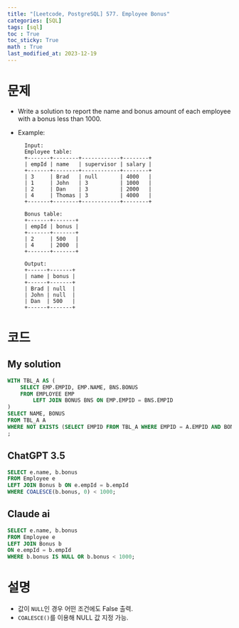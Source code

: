 ```yaml
---
title: "[Leetcode, PostgreSQL] 577. Employee Bonus"
categories: [SQL]
tags: [sql]
toc : True
toc_sticky: True
math : True
last_modified_at: 2023-12-19
---
```


# 문제
- Write a solution to report the name and bonus amount of each employee with a bonus less than 1000.

- Example:

        Input: 
        Employee table:
        +-------+--------+------------+--------+
        | empId | name   | supervisor | salary |
        +-------+--------+------------+--------+
        | 3     | Brad   | null       | 4000   |
        | 1     | John   | 3          | 1000   |
        | 2     | Dan    | 3          | 2000   |
        | 4     | Thomas | 3          | 4000   |
        +-------+--------+------------+--------+

        Bonus table:
        +-------+-------+
        | empId | bonus |
        +-------+-------+
        | 2     | 500   |
        | 4     | 2000  |
        +-------+-------+

        Output: 
        +------+-------+
        | name | bonus |
        +------+-------+
        | Brad | null  |
        | John | null  |
        | Dan  | 500   |
        +------+-------+

# 코드
## My solution

```sql
WITH TBL_A AS (
    SELECT EMP.EMPID, EMP.NAME, BNS.BONUS
    FROM EMPLOYEE EMP
        LEFT JOIN BONUS BNS ON EMP.EMPID = BNS.EMPID
)
SELECT NAME, BONUS
FROM TBL_A A
WHERE NOT EXISTS (SELECT EMPID FROM TBL_A WHERE EMPID = A.EMPID AND BONUS >= 1000)
;
```

## ChatGPT 3.5

```sql
SELECT e.name, b.bonus
FROM Employee e
LEFT JOIN Bonus b ON e.empId = b.empId
WHERE COALESCE(b.bonus, 0) < 1000;
```

## Claude ai

```sql
SELECT e.name, b.bonus 
FROM Employee e 
LEFT JOIN Bonus b 
ON e.empId = b.empId
WHERE b.bonus IS NULL OR b.bonus < 1000;
```

# 설명
- 값이 `NULL`인 경우 어떤 조건에도 False 출력.
- `COALESCE()`를 이용해 NULL 값 지정 가능.